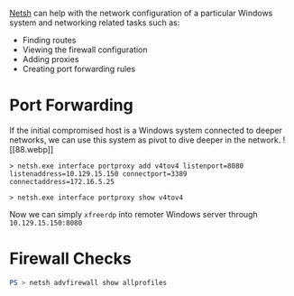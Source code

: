 [Netsh](https://docs.microsoft.com/en-us/windows-server/networking/technologies/netsh/netsh-contexts) can help with the network configuration of a particular Windows system and networking related tasks such as:
- Finding routes
- Viewing the firewall configuration
- Adding proxies
- Creating port forwarding rules
# Port Forwarding
If the initial compromised host is a Windows system connected to deeper networks, we can use this system as pivot to dive deeper in the network. ![[88.webp]]
```cmd-session
> netsh.exe interface portproxy add v4tov4 listenport=8080 listenaddress=10.129.15.150 connectport=3389 connectaddress=172.16.5.25

> netsh.exe interface portproxy show v4tov4
```
Now we can simply `xfreerdp` into remoter Windows server through `10.129.15.150:8080`

# Firewall Checks
```powershell
PS > netsh advfirewall show allprofiles
```